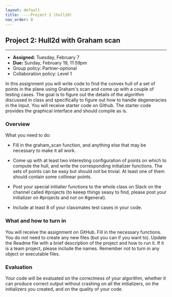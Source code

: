 ```yaml
---
layout: default 
title: ----Project 2 (hull2d)
nav_order: 8
---
```




## Project 2: Hull2d with Graham scan 

*** 
* __Assigned:__ Tuesday, February 7
* __Due:__ Sunday, February 19, 11:59pm
* Group policy: Partner-optional 
* Collaboration policy: Level 1



In this assignment you will write code to find the convex hull of a set of points in the plane using Graham's scan and come up with a couple of testing cases.  The goal is to figure out the details of the algorithm discussed in class and specifically  to figure out how to handle degeneracies in the input.  You will receive starter code on Github. The starter code provides the graphical interface and should compile as is.




### Overview

What you need to do:

* Fill in the graham_scan function, and anything else that may be necessary to make it all work.

* Come up with at least two interesting configuration of points on which to compute the hull, and write the corresponding initializer functions. The sets  of points  can be easy but should not be trivial. At least one of them should contain some collinear points. 

* Post your special initialier functions to the whole class on Slack on  the channel called #projects (to keeep things seasy to find, please post your initializer on #projects  and not on #general). 

* Include at least 8 of your classmates test cases in your code.




### What and how to turn in


You will receive the assignment on GitHub. Fill in the  necessary functions. You do not need to create any new files (but you can if you want to). Update the Readme file with a brief description of the project and how to run it.  If it is a team project, please include the names.  Remember not to turn in any object or executable files.



### Evaluation


Your code will be evaluated on the correctness of your algorithm, whether it can produce correct output without crashing on all the initializers, on the initializers you created, and on the quality of your code.
